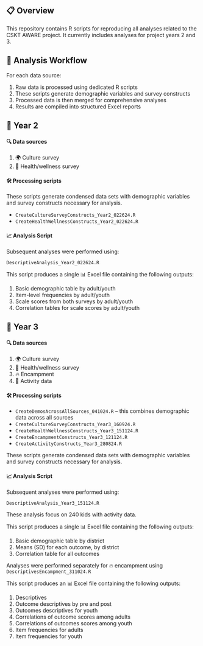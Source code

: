 
<!-- README.md is generated from README.Rmd. Please edit that file -->

## 📋 Overview

This repository contains R scripts for reproducing all analyses related
to the CSKT AWARE project. It currently includes analyses for project
years 2 and 3.

## 🔄 Analysis Workflow

For each data source:

1.  Raw data is processed using dedicated R scripts
2.  These scripts generate demographic variables and survey constructs
3.  Processed data is then merged for comprehensive analyses
4.  Results are compiled into structured Excel reports

## 📅️ Year 2

#### 🔍 Data sources

1.  🌍 Culture survey
2.  🧘 Health/wellness survey

#### 🛠️ Processing scripts

These scripts generate condensed data sets with demographic variables
and survey constructs necessary for analysis.

-   `CreateCultureSurveyConstructs_Year2_022624.R`
-   `CreateHealthWellnessConstructs_Year2_022624.R`

#### 📈 Analysis Script

Subsequent analyses were performed using:​

`DescriptiveAnalysis_Year2_022624.R`

This script produces a single 📊 Excel file containing the following
outputs:

1.  Basic demographic table by adult/youth
2.  Item-level frequencies by adult/youth
3.  Scale scores from both surveys by adult/youth
4.  Correlation tables for scale scores by adult/youth

## 📅️️ Year 3

#### 🔍 Data sources

1.  🌍 Culture survey
2.  🧘 Health/wellness survey
3.  🔥 Encampment
4.  🥁 Activity data

#### 🛠️ Processing scripts

-   `CreateDemosAcrossAllSources_041024.R` – this combines demographic
    data across all sources
-   `CreateCultureSurveyConstructs_Year3_160924.R`
-   `CreateHealthWellnessConstructs_Year3_151124.R`
-   `CreateEncampmentConstructs_Year3_121124.R`
-   `CreateActivityConstructs_Year3_280824.R`

These scripts generate condensed data sets with demographic variables
and survey constructs necessary for analysis.

#### 📈 Analysis Script

Subsequent analyses were performed using:​

`DescriptiveAnalysis_Year3_151124.R`

These analysis focus on 240 kids with activity data.

This script produces a single 📊 Excel file containing the following
outputs:

1.  Basic demographic table by district
2.  Means (SD) for each outcome, by district
3.  Correlation table for all outcomes

Analyses were performed separately for 🔥️ encampment using
`DescriptivesEncampment_311024.R`

This script produces an 📊 Excel file containing the following outputs:

1.  Descriptives
2.  Outcome descriptives by pre and post
3.  Outcomes descriptives for youth
4.  Correlations of outcome scores among adults
5.  Correlations of outcomes scores among youth
6.  Item frequencies for adults
7.  Item frequencies for youth
